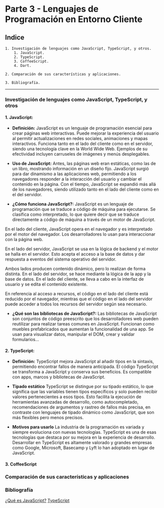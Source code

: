 # Parte 3 - Lenguajes de Programación en Entorno Cliente

## Indice

    1. Investigación de lenguajes como JavaScript, TypeScript, y otros.
        1. JavaScript.
        2. TypeScript.
        3. CoffeeScript.
        4. Dart.

    2. Comparación de sus características y aplicaciones.

    3. Bibliografía.

---

### Investigación de lenguajes como JavaScript, TypeScript, y otros

#### 1. **JavaScript:**

* **Definición:** JavaScript es un lenguaje de programación esencial para crear páginas web interactivas. Puede mejorar la experiencia del usuario al permitir actualizaciones en redes sociales, animaciones y mapas interactivos. Funciona tanto en el lado del cliente como en el servidor, siendo una tecnología clave en la World Wide Web. Ejemplos de su efectividad incluyen carruseles de imágenes y menús desplegables.

* **Uso de JavaScript:** Antes, las páginas web eran estáticas, como las de un libro, mostrando información en un diseño fijo. JavaScript surgió para dar dinamismo a las aplicaciones web, permitiendo a los navegadores responder a la interacción del usuario y cambiar el contenido en la página. Con el tiempo, JavaScript se expandió más allá de los navegadores, siendo utilizado tanto en el lado del cliente como en el del servidor.

* **¿Cómo funciona JavaScript?:** JavaScript es un lenguaje de programación que se traduce a código de máquina para ejecutarse. Se clasifica como interpretado, lo que quiere decir que se traduce directamente a código de máquina a través de un motor de JavaScript.

En el lado del cliente, JavaScript opera en el navegador y es interpretado por el motor del navegador. Los desarrolladores lo usan para interaccionar con la página web.

En el lado del servidor, JavaScript se usa en la lógica de backend y el motor se halla en el servidor. Esto acepta el acceso a la base de datos y dar respuesta a eventos del sistema operativo del servidor.

Ambos lados producen contenido dinámico, pero lo realizan de forma distinta. En el lado del servidor, se hace mediante la lógica de la app y la base de datos. En el lado del cliente, se lleva a cabo en la interfaz de usuario y se edita el contenido existente.

En referencia al acceso a recursos, el código en el lado del cliente está reducido por el navegador, mientras que el código en el lado del servidor puede acceder a todos los recursos del servidor según sea necesario.  

* **¿Qué son las bibliotecas de JavaScript?:** Las bibliotecas de JavaScript son conjuntos de código preescrito que los desarrolladores web pueden reutilizar para realizar tareas comunes en JavaScript. Funcionan como muebles prefabricados que aumentan la funcionalidad de una app. Se usan para visualizar datos, manipular el DOM, crear y validar formularios...

#### 2. **TypeScript:**

* **Definición:** TypeScript mejora JavaScript al añadir tipos en la sintaxis, permitiendo encontrar fallos de manera anticipada. El código TypeScript se transforma a JavaScript y conserva sus beneficios. Es compatible con apps, marcos y bibliotecas de JavaScript.

* **Tipado estático** TypeScript se distingue por su tipado estático, lo que significa que las variables tienen tipos específicos y solo pueden recibir valores pertenecientes a esos tipos. Esto facilita la ejecución de herramientas avanzadas de desarrollo, como autocompletado, recomendaciones de argumentos y rastreo de fallos más precisa, en contraste con lenguajes de tipado dinámico como JavaScript, que son más flexibles pero menos precisos.

* **Motivos para usarlo** La industria de la programación es variada y siempre evoluciona con nuevas tecnologías. TypeScript es una de esas tecnologías que destaca por su mejora en la experiencia de desarrollo. Desarrollar en TypeScript es altamente valorado y grandes empresas como Google, Microsoft, Basecamp y Lyft lo han adoptado en lugar de JavaScript.


#### 3. **CoffeeScript**





### Comparación de sus características y aplicaciones



### Bibliografía

[¿Qué es JavaScript?](https://aws.amazon.com/es/what-is/javascript/)
[TypeScript](https://codigofacilito.com/articulos/typescript)
